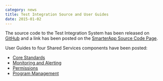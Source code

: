 ```yaml
---
category: news
title: Test Integration Source and User Guides
date: 2015-01-02
---
```

The source code to the Test Integration System has been released on [GitHub](https://github.com/SmarterApp/TDS_TestIntegrationSystem) and a link has been posted on the [SmarterApp Source Code Page](http://www.smarterapp.org/source.html).

User Guides to four Shared Services components have been posted:

 * [Core Standards](http://www.smarterapp.org/specs/CoreStandardsUserGuide.html)
 * [Monitoring and Alerting](http://www.smarterapp.org/specs/MonitoringAndAlertingUserGuide.html)
 * [Permissions](http://www.smarterapp.org/specs/PermissionsUserGuide.html)
 * [Program Management](http://www.smarterapp.org/specs/ProgramManagementUserGuide.html)